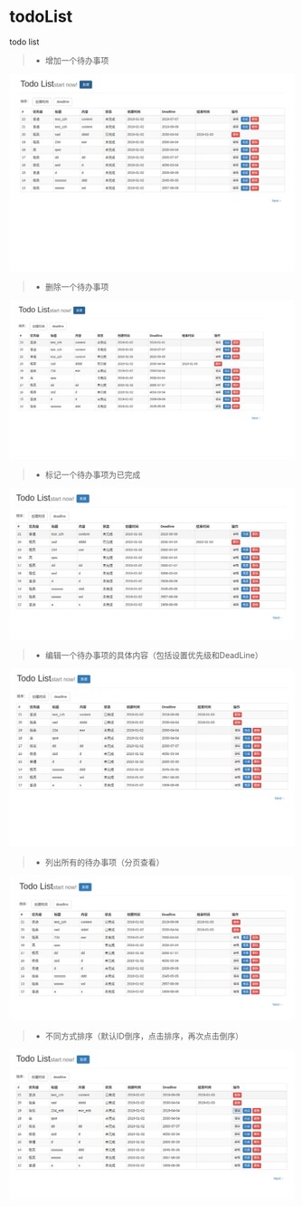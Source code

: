 # todoList
todo list

> * 增加一个待办事项

![Image text](https://raw.githubusercontent.com/7Meteors/todoList/master/imgs/add.gif)

> * 删除一个待办事项

![Image text](https://raw.githubusercontent.com/7Meteors/todoList/master/imgs/delete.gif)

> * 标记一个待办事项为已完成

![Image text](https://raw.githubusercontent.com/7Meteors/todoList/master/imgs/done.gif)

> * 编辑一个待办事项的具体内容（包括设置优先级和DeadLine）

![Image text](https://raw.githubusercontent.com/7Meteors/todoList/master/imgs/edit.gif)

> * 列出所有的待办事项（分页查看）

![Image text](https://raw.githubusercontent.com/7Meteors/todoList/master/imgs/page.gif)

> * 不同方式排序（默认ID倒序，点击排序，再次点击倒序）

![Image text](https://raw.githubusercontent.com/7Meteors/todoList/master/imgs/sort.gif)